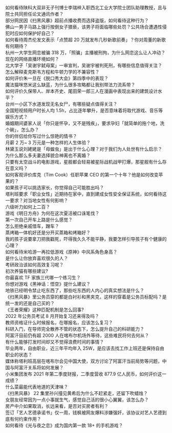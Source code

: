 如何看待陕科大双非无子刊博士李瑞梓入职西北工业大学院士团队助理教授，且与院士共同担任论文通讯作者？  
部分网民因《扫黑风暴》超前点播收费而选择盗版，如何看待这种行为？  
佛山一男子马路上强行按倒女子猥亵，该男子将面临哪些处罚？公共场合遭遇性侵犯时应如何保护好自己？  
如何看待周杰伦发文表示「点赞超 20 万就发布几秒新歌前奏」？你对周董的新歌有何期待？  
杭州一大学生网恋被骗 318 万，「照骗」主播被刑拘，为什么网恋这么让人冲动？现在的网络直播环境如何？  
北大学子「吴谢宇弑母案」一审宣判，吴谢宇被判死刑，有哪些信息值得关注？  
怎么解释麦克斯韦方程和牛顿力学的不兼容性？  
如何评价朱一旦在《脱口秀大会》第四季中的表现？  
魔法猫咪悠米这么缺蓝，为什么很多攻略都让我别带法力流系带？  
如何评价久保带人、岸本齐史、尾田荣一郎三人在漫画中表现出来的建筑设计水平？  
台州一小区下水道发现无名女尸，有哪些疑点值得关注？  
全国短视频用户时长人均 1.5h，占比逐年攀升，是否意味着将取代游戏、音乐等娱乐方式？  
婚姻期间婆家人说「你只是怀孕，又不是残疾」，要求孕妇「就简单的拖个地，洗个碗」，怎么办？  
你的伴侣给你写过什么惊艳的情书？  
月薪 2 万~ 3 万元是一种怎样的人生体验？  
林黛玉说刘姥姥是「母蝗虫」是出于什么心理？对于我们为人处世有什么启示？  
为什么那么多夫妻选择貌合神离也不离婚？  
只要有太空战斗的电影游戏，星舰都会轻易被星际战机战甲打爆，那星舰有什么存在意义吗？  
如何客观评价库克（Tim Cook）任职苹果 CEO 的第一个十年？他是如何改变苹果的？  
如果孩子可以挑选家长，你觉得自己可能胜出吗？  
塔利班要求「职业女性」近期待在家中，直到建成女性安全保证系统，如何看待这一要求？对当地女性有何影响？  
六级听力如何上二百？  
游戏《明日方舟》为何在这次夏活被口诛笔伐？  
第一次自己开车上路是什么感觉？  
怎么拒绝亲戚借车，蹭车？  
蒸烤箱一体机好还是分开买蒸箱和烤箱好？  
我的孩子说要拿刀把我戳死，吓得我久久不能平静，我要怎样引导孩子有个健康的心理？  
如何看待米哈游一再拉低游戏《原神》中风系角色身高？  
是什么让你放弃喜欢很久的人？  
考研政治该如何高效复习呢？  
初次养猫有哪些建议?  
你最喜欢 TF 家族三代哪一个练习生？  
你想对游戏《黑神话：悟空》提什么建议？  
地铁已经明令禁止吃东西了，那些吃东西的人内心的真实想法是什么？  
《扫黑风暴》里公务员穿的都是白衬衫和黑夹克，这样的穿着是公务员标配吗？是统一发的还是自己买的？  
《王者荣耀》这种匹配机制是怎么回事?  
2022 年公务员考试 8 月开始复习还来得及吗？  
教师资格证什么时候报名，在哪报名，应该怎么复习？  
科研入门，在导师完全散养不管的状态下，怎么提升自己的科研能力？  
阿富汗目前仍有超 2000 人在喀布尔机场外等待，这些难民将何去何从？  
有什么能够打发时间却又不觉得浪费时间的事情？  
毕业两年，自由职业，近三年平均年入 25W，是应该去找工作上班还是保持自由职业的状态？  
媒体称塔利班高层在喀布尔会见中国大使，双方讨论了阿富汗当前局势等问题，中国与阿富汗关系将如何发展？  
小米集团发布 2021 年第二季度财报，二季度营收 877.9 亿人民币，如何评价这一成绩？  
什么菜最能代表地道的天津味？  
《扫黑风暴》 22  集里孙兴撞见黄希后为什么不赶紧走，还留下吹蜡烛？  
女朋友经常因为一点小事就生气，感觉自己活的很小心翼翼，该怎么办？  
房产中介如果取消，长远来看，是否对买房者有利？  
签订「艺人艺德承诺书」仅一周，钱枫被网友爆料涉嫌强奸，该协议对艺人艺德到底有何约束作用？  
如何看待《光与夜之恋》成为国内第一款 18+ 的手机游戏？  
